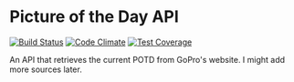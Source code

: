 Picture of the Day API
========
[![Build Status](https://travis-ci.org/kahluagenie/potd-api.svg?branch=master)](https://travis-ci.org/kahluagenie/potd-api) [![Code Climate](https://codeclimate.com/github/kahluagenie/potd-api/badges/gpa.svg)](https://codeclimate.com/github/kahluagenie/potd-api) [![Test Coverage](https://codeclimate.com/github/kahluagenie/potd-api/badges/coverage.svg)](https://codeclimate.com/github/kahluagenie/potd-api)

An API that retrieves the current POTD from GoPro's website. I might add more sources later.

